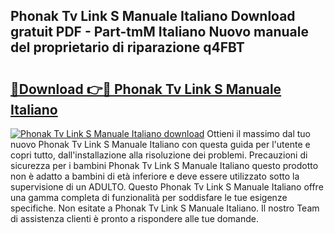 ## Phonak Tv Link S Manuale Italiano Download gratuit PDF - Part-tmM Italiano Nuovo manuale del proprietario di riparazione q4FBT

# <h2><a href="http://dffmcdp.blite.top/?on=Phonak+Tv+Link+S+Manuale+Italiano">🔗Download 👉🔴 Phonak Tv Link S Manuale Italiano</a></h2>

[![Phonak Tv Link S Manuale Italiano download](https://i.imgur.com/lujVjoI.png)](http://dffmcdp.blite.top/?on=Phonak+Tv+Link+S+Manuale+Italiano)
Ottieni il massimo dal tuo nuovo Phonak Tv Link S Manuale Italiano con questa guida per l'utente e copri tutto, dall'installazione alla risoluzione dei problemi. Precauzioni di sicurezza per i bambini Phonak Tv Link S Manuale Italiano questo prodotto non è adatto a bambini di età inferiore e deve essere utilizzato sotto la supervisione di un ADULTO. Questo Phonak Tv Link S Manuale Italiano offre una gamma completa di funzionalità per soddisfare le tue esigenze specifiche. Non esitate a Phonak Tv Link S Manuale Italiano. Il nostro Team di assistenza clienti è pronto a rispondere alle tue domande.
